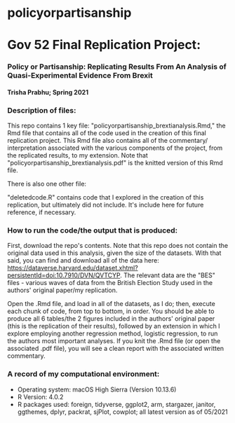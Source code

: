 # policyorpartisanship

# Gov 52 Final Replication Project: 
### Policy or Partisanship: Replicating Results From An Analysis of Quasi-Experimental Evidence From Brexit

#### Trisha Prabhu; Spring 2021

### Description of files:

This repo contains 1 key file: "policyorpartisanship_brextianalysis.Rmd," the
Rmd file that contains all of the code used in the creation of this final 
replication project. This Rmd file also contains all of the commentary/
interpretation associated with the various components of the project, from the
replicated results, to my extension. Note that 
"policyorpartisanship_brextianalysis.pdf" is the knitted version of this Rmd 
file.

There is also one other file:

"deletedcode.R" contains code that I explored in the creation of this 
replication, but ultimately did not include. It's include here for future
reference, if necessary.

### How to run the code/the output that is produced:

First, download the repo's contents. Note that this repo does not contain the
original data used in this analysis, given the size of the datasets. With that
said, you can find and download all of the data here: https://dataverse.harvard.edu/dataset.xhtml?persistentId=doi:10.7910/DVN/QVTCYP.
The relevant data are the "BES" files - various waves of data from the British 
Election Study used in the authors' original paper/my replication.

Open the .Rmd file, and load in all of the datasets, as I do; then, execute each
chunk of code, from top to bottom, in order. You should be able to produce all
6 tables/the 2 figures included in the authors' original paper (this is the 
replication of their results), followed by an extension in which I explore 
employing another regression method, logistic regression, to run the authors 
most important analyses. If you knit the .Rmd file (or open the associated 
.pdf file), you will see a clean report with the associated written commentary.

### A record of my computational environment:
* Operating system: macOS High Sierra (Version 10.13.6)
* R Version: 4.0.2
* R packages used: foreign, tidyverse, ggplot2, arm, stargazer, janitor, 
ggthemes, dplyr, packrat, sjPlot, cowplot; all latest version as of 05/2021


